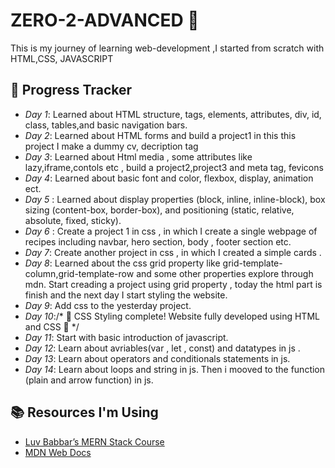 # ZERO-2-ADVANCED 🚀

This is my journey of learning  web-development ,I started from scratch with HTML,CSS, JAVASCRIPT

## 📅 Progress Tracker
- *Day 1*: Learned about HTML structure, tags, elements, attributes, div, id, class, tables,and basic navigation bars.
- *Day 2*: Learned about HTML forms and build a project1 in this this project I  make a dummy cv, decription tag
- *Day 3*: Learned about Html media , some attributes like  lazy,iframe,contols etc , build a project2,project3 and meta tag, fevicons
- *Day 4*: Learned about basic font and color, flexbox, display, animation ect.
- *Day 5* : Learned about display properties (block, inline, inline-block), box sizing (content-box, border-box), and positioning (static, relative, absolute, fixed, sticky).
- *Day 6* : Create a project 1 in css , in which I create a single webpage of recipes including navbar, hero section, body , footer section etc.
- *Day 7*: Create another project in css , in which  I created a simple cards .
- *Day 8*: Learned about the css grid property like grid-template-column,grid-template-row and some other properties explore through mdn. Start creading a project using grid property , today the html part  is finish and the next day I               start styling the website.
- *Day 9*: Add css to the yesterday project.
- *Day 10*:/* 🎉 CSS Styling complete! Website fully developed using HTML and CSS 🚀 */
- *Day 11*: Start with basic introduction of javascript.
- *Day 12*: Learn about avriables(var , let , const) and datatypes in js .
- *Day 13*: Learn about operators and conditionals statements in js.
- *Day 14*: Learn about loops and string in js. Then i mooved to the function (plain and arrow function) in js.


## 📚 Resources I'm Using
- [Luv Babbar’s MERN Stack Course](https://example.com)
- [MDN Web Docs](https://developer.mozilla.org/)

